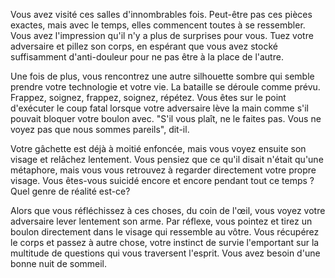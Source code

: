Vous avez visité ces salles d'innombrables fois. Peut-être pas ces pièces exactes, mais avec le temps, elles commencent toutes à se ressembler. Vous avez l'impression qu'il n'y a plus de surprises pour vous. Tuez votre adversaire et pillez son corps, en espérant que vous avez stocké suffisamment d'anti-douleur pour ne pas être à la place de l'autre.

Une fois de plus, vous rencontrez une autre silhouette sombre qui semble prendre votre technologie et votre vie. La bataille se déroule comme prévu. Frappez, soignez, frappez, soignez, répétez. Vous êtes sur le point d'exécuter le coup fatal lorsque votre adversaire lève la main comme s'il pouvait bloquer votre boulon avec. "S'il vous plaît, ne le faites pas. Vous ne voyez pas que nous sommes pareils", dit-il.

Votre gâchette est déjà à moitié enfoncée, mais vous voyez ensuite son visage et relâchez lentement. Vous pensiez que ce qu'il disait n'était qu'une métaphore, mais vous vous retrouvez à regarder directement votre propre visage. Vous êtes-vous suicidé encore et encore pendant tout ce temps ? Quel genre de réalité est-ce?

Alors que vous réfléchissez à ces choses, du coin de l'œil, vous voyez votre adversaire lever lentement son arme. Par réflexe, vous pointez et tirez un boulon directement dans le visage qui ressemble au vôtre. Vous récupérez le corps et passez à autre chose, votre instinct de survie l'emportant sur la multitude de questions qui vous traversent l'esprit. Vous avez besoin d'une bonne nuit de sommeil.
